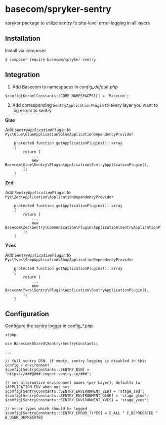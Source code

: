 # basecom/spryker-sentry
spryker package to utilize sentry fo php-level error-logging in all layers

## Installation
Install via composer
```
$ composer require basecom/spryker-sentry
```

## Integration
1) Add Basecom to namespaces in _config_default.php_
```
$config[KernelConstants::CORE_NAMESPACES][] = 'Basecom';
```

2) Add corresponding `SentryApplicationPlugin` to every layer you want to log errors to sentry

**Glue**

Add `SentryApplicationPlugin` to `Pyz\Glue\GlueApplication\GlueApplicationDependencyProvider`
```
    protected function getApplicationPlugins(): array
    {
        return [
            ...
            new Basecom\Glue\Sentry\Plugin\Application\SentryApplicationPlugin(),
        ];
    }
```

**Zed**

Add `SentryApplicationPlugin` to `Pyz\Zed\Application\ApplicationDependencyProvider`
```
    protected function getApplicationPlugins(): array
    {
        return [
            ...
            new Basecom\Zed\Sentry\Communication\Plugin\Application\SentryApplicationPlugin(),
        ];
    }
```

**Yves**

Add `SentryApplicationPlugin` to `Pyz\Yves\ShopApplication\ShopApplicationDependencyProvider`
```
    protected function getApplicationPlugins(): array
    {
        return [
            ...
            new Basecom\Yves\Sentry\Plugin\Application\SentryApplicationPlugin(),
        ];
    }
```


## Configuration
Configure the sentry logger in config_*.php
```
<?php

use Basecom\Shared\Sentry\SentryConstants;

...

// full sentry DSN. if empty, sentry logging is disabled in this config / environment
$config[SentryConstants::SENTRY_DSN] = 'https://###@###.ingest.sentry.io/###';

// set alternative environment names (per Layer), defaults to $APPLICATION_ENV when not set
$config[SentryConstants::SENTRY_ENVIRONMENT_ZED] = 'stage_zed';
$config[SentryConstants::SENTRY_ENVIRONMENT_GLUE] = 'stage_glue';
$config[SentryConstants::SENTRY_ENVIRONMENT_YVES] = 'stage_yves';

// error types which should be logged
$config[SentryConstants::SENTRY_ERROR_TYPES] = E_ALL ^ E_DEPRECATED ^ E_USER_DEPRECATED
```
